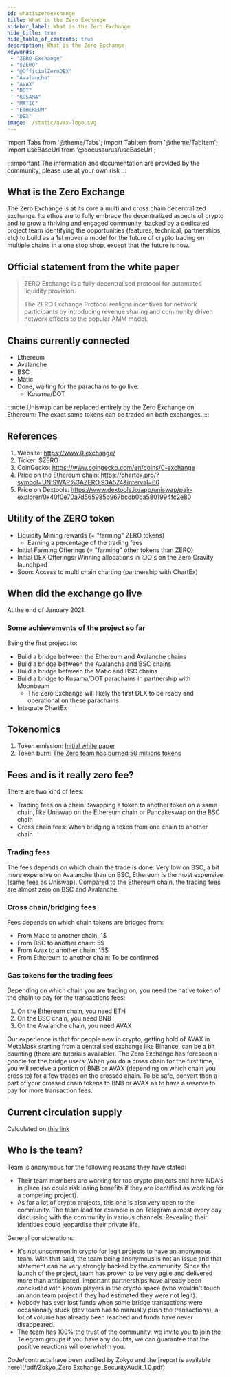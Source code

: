 ```yaml
---
id: whatiszeroexchange
title: What is the Zero Exchange
sidebar_label: What is the Zero Exchange
hide_title: true
hide_table_of_contents: true
description: What is the Zero Exchange
keywords:
 - "ZERO Exchange"
 - "$ZERO"
 - "@OfficialZeroDEX"
 - "Avalanche"
 - "AVAX"
 - "DOT"
 - "KUSAMA"
 - "MATIC"
 - "ETHEREUM"
 - "DEX"
image:  /static/avax-logo.svg
---
```


import Tabs from '@theme/Tabs';
import TabItem from '@theme/TabItem';
import useBaseUrl from '@docusaurus/useBaseUrl';

:::important
The information and documentation are provided by the community, please use at your own risk
:::


## What is the Zero Exchange

The Zero Exchange is at its core a multi and cross chain decentralized exchange.  Its ethos are to fully embrace the decentralized aspects of crypto and to grow a thriving and engaged community, backed by a dedicated project team identifying the opportunities (features, technical, partnerships, etc) to build as a 1st mover a model for the future of crypto trading on multiple chains in a one stop shop, except that the future is now.


## Official statement from the white paper

> ZERO Exchange is a fully decentralised protocol for automated liquidity provision.
> 
> The ZERO Exchange Protocol realigns incentives for network participants by introducing revenue sharing and community driven network effects to the popular AMM model.

## Chains currently connected

* Ethereum
* Avalanche
* BSC
* Matic
* Done, waiting for the parachains to go live:  
	* Kusama/DOT

:::note Uniswap can be replaced entirely by the Zero Exchange on Ethereum: The exact same tokens can be traded on both exchanges.
:::


## References

1. Website: https://www.0.exchange/
1. Ticker: $ZERO
1. CoinGecko: https://www.coingecko.com/en/coins/0-exchange
1. Price on the Ethereum chain: https://chartex.pro/?symbol=UNISWAP%3AZERO.93A574&interval=60
1. Price on Dextools: https://www.dextools.io/app/uniswap/pair-explorer/0x40f0e70a7d565985b967bcdb0ba5801994fc2e80
	 

## Utility of the ZERO token

* Liquidity Mining rewards (= "farming" ZERO tokens) 
	+ Earning a percentage of the trading fees
* Initial Farming Offerings (= "farming" other tokens than ZERO)
* Initial DEX Offerings: Winning allocations in IDO's on the Zero Gravity launchpad
* Soon: Access to multi chain charting (partnership with ChartEx)



## When did the exchange go live

At the end of January 2021.

### Some achievements of the project so far
Being the first project to:
* Build a bridge between the Ethereum and Avalanche chains
* Build a bridge between the Avalanche and BSC chains
* Build a bridge between the Matic and BSC chains
* Build a bridge to Kusama/DOT parachains in partnership with Moonbeam
	* The Zero Exchange will likely the first DEX to be ready and operational on these parachains
* Integrate ChartEx


## Tokenomics

1. Token emission: [Initial white paper](https://0exchangestatic.blob.core.windows.net/whitepaper/0Whitepaper.pdf)
1. Token burn: [The Zero team has burned 50 millions tokens](https://0exchangestatic.blob.core.windows.net/whitepaper/0Whitepaper.pdf)


## Fees and is it really zero fee?

There are two kind of fees:
* Trading fees on a chain: Swapping a token to another token on a same chain, like Uniswap on the Ethereum chain or Pancakeswap on the BSC chain
* Cross chain fees: When bridging a token from one chain to another chain


### Trading fees
The fees depends on which chain the trade is done: Very low on BSC, a bit more expensive on Avalanche than on BSC, Ethereum is the most expensive (same fees as Uniswap).
Compared to the Ethereum chain, the trading fees are almost zero on BSC and Avalanche.


### Cross chain/bridging fees

Fees depends on which chain tokens are bridged from:
* From Matic to another chain: 1$
* From BSC to another chain: 5$
* From Avax to another chain: 15$
* From Ethereum to another chain: To be confirmed


### Gas tokens for the trading fees

Depending on which chain you are trading on, you need the native token of the chain to pay for the transactions fees:

1. On the Ethereum chain, you need ETH
1. On the BSC chain, you need BNB
1. On the Avalanche chain, you need AVAX

Our experience is that for people new in crypto, getting hold of AVAX in MetaMask starting from a centralised exchange like Binance, can be a bit daunting (there are tutorials available).  The Zero Exchange has foreseen a goodie for the bridge users: When you do a cross chain for the first time, you will receive a portion of BNB or AVAX (depending on which chain you cross to) for a few trades on the crossed chain.  To be safe, convert then a part of your crossed chain tokens to BNB or AVAX as to have a reserve to pay for more transaction fees.


## Current circulation supply

Calculated on [this link](https://zeromktcapcalc.azurewebsites.net/api/GetSupply)

## Who is the team?
      
Team is anonymous for the following reasons they have stated:

* Their team members are working for top crypto projects and have NDA's in place (so could risk losing benefits if they are identified as working for a competing project).
* As for a lot of crypto projects, this one is also very open to the community.  The team lead for example is on Telegram almost every day discussing with the community in various channels: Revealing their identities could jeopardise their private life.


General considerations:
* It's not uncommon in crypto for legit projects to have an anonymous team. With that said, the team being anonymous is not an issue and that statement can be very strongly backed by the community.  Since the launch of the project, team has proven to be very agile and delivered more than anticipated, important partnerships have already been concluded with known players in the crypto space (who wouldn't touch an anon team project if they had estimated they were not legit).
* Nobody has ever lost funds when some bridge transactions were occasionally stuck (dev team has to manually push the transactions), a lot of volume has already been reached and funds have never disappeared.
* The team has 100% the trust of the community, we invite you to join the Telegram groups if you have any doubts, we can guarantee that the positive reactions will overwhelm you.

Code/contracts have been audited by Zokyo and the [report is available here](/pdf/Zokyo_Zero Exchange_SecurityAudit_1.0.pdf)
 
